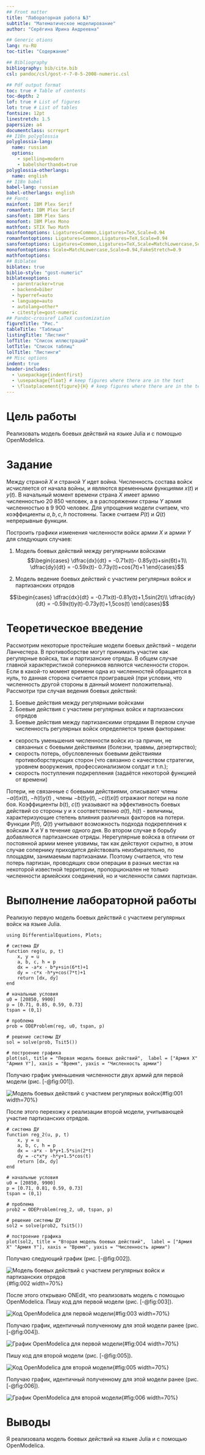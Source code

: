 ```yaml
---
## Front matter
title: "Лабораторная работа №3"
subtitle: "Математическое моделирование"
author: "Серёгина Ирина Андреевна"

## Generic otions
lang: ru-RU
toc-title: "Содержание"

## Bibliography
bibliography: bib/cite.bib
csl: pandoc/csl/gost-r-7-0-5-2008-numeric.csl

## Pdf output format
toc: true # Table of contents
toc-depth: 2
lof: true # List of figures
lot: true # List of tables
fontsize: 12pt
linestretch: 1.5
papersize: a4
documentclass: scrreprt
## I18n polyglossia
polyglossia-lang:
  name: russian
  options:
	- spelling=modern
	- babelshorthands=true
polyglossia-otherlangs:
  name: english
## I18n babel
babel-lang: russian
babel-otherlangs: english
## Fonts
mainfont: IBM Plex Serif
romanfont: IBM Plex Serif
sansfont: IBM Plex Sans
monofont: IBM Plex Mono
mathfont: STIX Two Math
mainfontoptions: Ligatures=Common,Ligatures=TeX,Scale=0.94
romanfontoptions: Ligatures=Common,Ligatures=TeX,Scale=0.94
sansfontoptions: Ligatures=Common,Ligatures=TeX,Scale=MatchLowercase,Scale=0.94
monofontoptions: Scale=MatchLowercase,Scale=0.94,FakeStretch=0.9
mathfontoptions:
## Biblatex
biblatex: true
biblio-style: "gost-numeric"
biblatexoptions:
  - parentracker=true
  - backend=biber
  - hyperref=auto
  - language=auto
  - autolang=other*
  - citestyle=gost-numeric
## Pandoc-crossref LaTeX customization
figureTitle: "Рис."
tableTitle: "Таблица"
listingTitle: "Листинг"
lofTitle: "Список иллюстраций"
lotTitle: "Список таблиц"
lolTitle: "Листинги"
## Misc options
indent: true
header-includes:
  - \usepackage{indentfirst}
  - \usepackage{float} # keep figures where there are in the text
  - \floatplacement{figure}{H} # keep figures where there are in the text
---
```


# Цель работы

Реализовать модель боевых действий на языке Julia и с помощью OpenModelica.

# Задание

Между страной $X$ и страной $Y$ идет война. Численность состава войск
исчисляется от начала войны, и являются временными функциями $x(t)$ и $y(t)$. В
начальный момент времени страна $X$ имеет армию численностью 20 850 человек,
а в распоряжении страны $Y$ армия численностью в 9 900 человек. Для упрощения
модели считаем, что коэффициенты $a, b, c, h$ постоянны. Также считаем $P(t)$ и $Q(t)$ непрерывные функции.

Построить графики изменения численности войск армии $X$ и армии $Y$ для  следующих случаев:

1. Модель боевых действий между регулярными войсками
$$\begin{cases}
    \dfrac{dx}{dt} = -0.71x(t)- 0.85y(t)+sin(6t)+1\\
    \dfrac{dy}{dt} = -0.59x(t)- 0.73y(t)+cos(7t)+1
\end{cases}$$

2. Модель ведение боевых действий с участием регулярных войск и партизанских отрядов

$$\begin{cases}
    \dfrac{dx}{dt} = -0.71x(t)-0.81y(t)+1,5sin(2t)\\
    \dfrac{dy}{dt} = -0.59x(t)y(t)-0.73y(t)+1,5cos(t)
\end{cases}$$

# Теоретическое введение

Рассмотрим некоторые простейшие модели боевых действий – модели
Ланчестера. В противоборстве могут принимать участие как регулярные войска,
так и партизанские отряды. В общем случае главной характеристикой соперников
являются численности сторон. Если в какой-то момент времени одна из
численностей обращается в нуль, то данная сторона считается проигравшей (при
условии, что численность другой стороны в данный момент положительна).
Рассмотри три случая ведения боевых действий:
1. Боевые действия между регулярными войсками
2. Боевые действия с участием регулярных войск и партизанских
отрядов
3. Боевые действия между партизанскими отрядами
В первом случае численность регулярных войск определяется тремя
факторами:
- скорость уменьшения численности войск из-за причин, не связанных с
боевыми действиями (болезни, травмы, дезертирство);
- скорость потерь, обусловленных боевыми действиями
противоборствующих сторон (что связанно с качеством стратегии,
уровнем вооружения, профессионализмом солдат и т.п.);
- скорость поступления подкрепления (задаётся некоторой функцией от
времени)

Потери, не связанные с боевыми действиями, описывают члены $-a(t)x(t)$, $-h(t)y(t)$
, члены $-b(t)y(t)$, $-c(t)x(t)$ отражают потери на поле боя.
Коэффициенты $b(t)$, $c(t)$ указывают на эффективность боевых действий со
стороны у и х соответственно $a(t)$, $h(t)$ - величины, характеризующие степень
влияния различных факторов на потери. Функции $P(t)$, $Q(t)$ учитывают
возможность подхода подкрепления к войскам Х и У в течение одного дня.
Во втором случае в борьбу добавляются партизанские отряды. Нерегулярные
войска в отличии от постоянной армии менее уязвимы, так как действуют скрытно,
в этом случае сопернику приходится действовать неизбирательно, по площадям,
занимаемым партизанами. Поэтому считается, что тем потерь партизан,
проводящих свои операции в разных местах на некоторой известной территории,
пропорционален не только численности армейских соединений, но и численности
самих партизан.

# Выполнение лабораторной работы

Реализую первую модель боевых действий с участием регулярных войск на языке Julia.

```
using DifferentialEquations, Plots;
 
# система ДУ
function reg(u, p, t)
    x, y = u
    a, b, c, h = p
    dx = -a*x - b*y+sin(6*t)+1
    dy = -c*x -h*y+cos(7*t)+1
    return [dx, dy]
end
 
# начальные условия
u0 = [20850, 9900]
p = [0.71, 0.85, 0.59, 0.73]
tspan = (0,1)
 
# проблема
prob = ODEProblem(reg, u0, tspan, p)
 
# решение системы ДУ
sol = solve(prob, Tsit5())
 
# построение графика
plot(sol, title = "Первая модель боевых действий",  label = ["Армия X" "Армия Y"], xaxis = "Время", yaxis = "Численность армии")
```

Получаю график уменьшения численности двух армий для первой модели (рис. [-@fig:001]).

![Модель боевых действий с участием регулярных войск](image/1.png){#fig:001 width=70%}

После этого перехожу к реализации второй модели, учитывающей участие партизанских отрядов.

```
# система ДУ
function reg_2(u, p, t)
    x, y = u
    a, b, c, h = p
    dx = -a*x - b*y+1.5*sin(2*t)
    dy = -c*x*y -h*y+1.5*cos(t)
    return [dx, dy]
end
 
# начальные условия
u0 = [20850, 9900]
p = [0.71, 0.81, 0.59, 0.73]
tspan = (0,1)
 
# проблема
prob2 = ODEProblem(reg_2, u0, tspan, p)
 
# решение системы ДУ
sol2 = solve(prob2, Tsit5())
 
# построение графика
plot(sol2, title = "Вторая модель боевых действий",  label = ["Армия X" "Армия Y"], xaxis = "Время", yaxis = "Численность армии")
```
Получаю следующий график (рис. [-@fig:002]).

![Модель боевых действий с участием регулярных войск и партизанских отрядов](image/2.png){#fig:002 width=70%}

После этого открываю ONEdit, что реализовать модель с помощью OpenModelica. Пишу код для первой модели (рис. [-@fig:003]).

![Код OpenModelica для первой модели](image/3.png){#fig:003 width=70%}

Получаю график, идентичный полученному для этой модели ранее (рис. [-@fig:004]).

![График OpenModelica для первой модели](image/4.png){#fig:004 width=70%}

Пишу код для второй модели (рис. [-@fig:005]).

![Код OpenModelica для второй модели](image/5.png){#fig:005 width=70%}

Получаю график, идентичный полученному для этой модели ранее (рис. [-@fig:006]).

![График OpenModelica для второй модели](image/6.png){#fig:006 width=70%}


# Выводы

Я реализовала модель боевых действий на языке Julia и с помощью OpenModelica.


